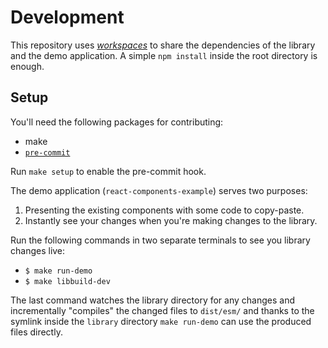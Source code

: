 # Development

This repository uses
[_workspaces_](https://docs.npmjs.com/cli/v7/using-npm/workspaces) to share the
dependencies of the library and the demo application. A simple `npm install`
inside the root directory is enough.

## Setup

You'll need the following packages for contributing:

- make
- [`pre-commit`](https://pre-commit.com/)

Run `make setup` to enable the pre-commit hook.

The demo application (`react-components-example`) serves two purposes:

1. Presenting the existing components with some code to copy-paste.
2. Instantly see your changes when you're making changes to the library.

Run the following commands in two separate terminals to see you library changes
live:

- `$ make run-demo`
- `$ make libbuild-dev`

The last command watches the library directory for any changes and
incrementally "compiles" the changed files to `dist/esm/` and thanks to the
symlink inside the `library` directory `make run-demo` can use the produced
files directly.
